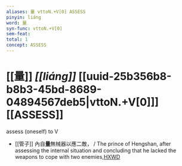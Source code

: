 ```yaml
---
aliases: 量 vttoN.+V[0] ASSESS
pinyin: liáng
word: 量
syn-func: vttoN.+V[0]
sem-feat: 
total: 1
concept: ASSESS 
---
```

# [[量]] *[[liáng]]*  [[uuid-25b356b8-b8b3-45bd-8689-04894567deb5|vttoN.+V[0]]] [[ASSESS]]
assess (oneself) to V
 - [[管子]] 內自**量**無械器以應二敵， / The prince of Hengshan, after assessing the internal situation and concluding that he lacked the weapons to cope with two enemies,[HXWD](https://hxwd.org/textview.html?location=KR3c0001_tls_024-276a.7)